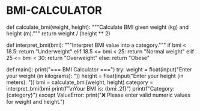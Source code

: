 # BMI-CALCULATOR

def calculate_bmi(weight, height):
    """Calculate BMI given weight (kg) and height (m)."""
    return weight / (height ** 2)

def interpret_bmi(bmi):
    """Interpret BMI value into a category."""
    if bmi < 18.5:
        return "Underweight"
    elif 18.5 <= bmi < 25:
        return "Normal weight"
    elif 25 <= bmi < 30:
        return "Overweight"
    else:
        return "Obese"

def main():
    print("=== BMI Calculator ===")
    try:
        weight = float(input("Enter your weight (in kilograms): "))
        height = float(input("Enter your height (in meters): "))
        bmi = calculate_bmi(weight, height)
        category = interpret_bmi(bmi
        print(f"\nYour BMI is: {bmi:.2f}")
        print(f"Category: {category}")
    except ValueError:
        print("❌ Please enter valid numeric values for weight and height.")
